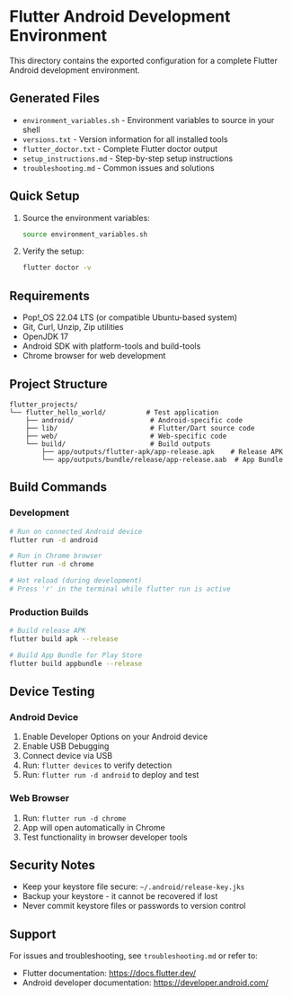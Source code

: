 # Flutter Android Development Environment

This directory contains the exported configuration for a complete Flutter Android development environment.

## Generated Files

- `environment_variables.sh` - Environment variables to source in your shell
- `versions.txt` - Version information for all installed tools
- `flutter_doctor.txt` - Complete Flutter doctor output
- `setup_instructions.md` - Step-by-step setup instructions
- `troubleshooting.md` - Common issues and solutions

## Quick Setup

1. Source the environment variables:
   ```bash
   source environment_variables.sh
   ```

2. Verify the setup:
   ```bash
   flutter doctor -v
   ```

## Requirements

- Pop!_OS 22.04 LTS (or compatible Ubuntu-based system)
- Git, Curl, Unzip, Zip utilities
- OpenJDK 17
- Android SDK with platform-tools and build-tools
- Chrome browser for web development

## Project Structure

```
flutter_projects/
└── flutter_hello_world/          # Test application
    ├── android/                   # Android-specific code
    ├── lib/                       # Flutter/Dart source code
    ├── web/                       # Web-specific code
    └── build/                     # Build outputs
        ├── app/outputs/flutter-apk/app-release.apk    # Release APK
        └── app/outputs/bundle/release/app-release.aab  # App Bundle
```

## Build Commands

### Development
```bash
# Run on connected Android device
flutter run -d android

# Run in Chrome browser
flutter run -d chrome

# Hot reload (during development)
# Press 'r' in the terminal while flutter run is active
```

### Production Builds
```bash
# Build release APK
flutter build apk --release

# Build App Bundle for Play Store
flutter build appbundle --release
```

## Device Testing

### Android Device
1. Enable Developer Options on your Android device
2. Enable USB Debugging
3. Connect device via USB
4. Run: `flutter devices` to verify detection
5. Run: `flutter run -d android` to deploy and test

### Web Browser
1. Run: `flutter run -d chrome`
2. App will open automatically in Chrome
3. Test functionality in browser developer tools

## Security Notes

- Keep your keystore file secure: `~/.android/release-key.jks`
- Backup your keystore - it cannot be recovered if lost
- Never commit keystore files or passwords to version control

## Support

For issues and troubleshooting, see `troubleshooting.md` or refer to:
- Flutter documentation: https://docs.flutter.dev/
- Android developer documentation: https://developer.android.com/
